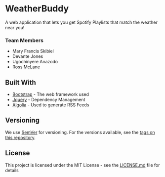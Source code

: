 # WeatherBuddy

A web application that lets you get Spotify Playlists that match the weather near you!

### Team Members
* Mary Francis Skibiel
* Devante Jones
* Ugochinyere Anazodo
* Ross McLane

## Built With

* [Bootstrap]() - The web framework used
* [Jquery]() - Dependency Management
* [Algolia]() - Used to generate RSS Feeds

## Versioning

We use [SemVer](http://semver.org/) for versioning. For the versions available, see the [tags on this repository](https://github.com/your/project/tags). 

## License

This project is licensed under the MIT License - see the [LICENSE.md](LICENSE.md) file for details
